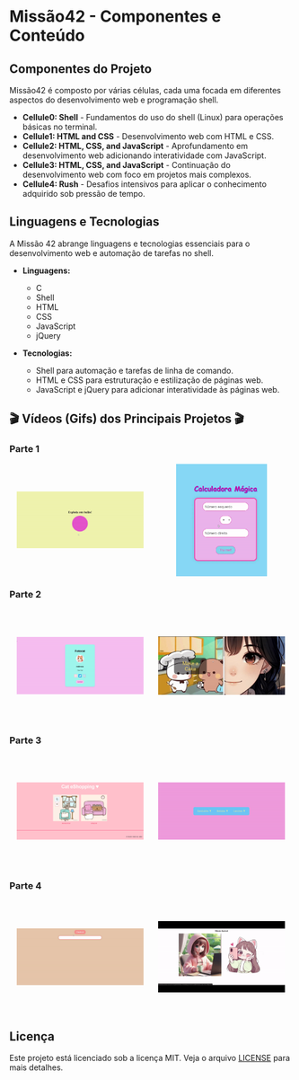 # Missão42 - Componentes e Conteúdo

## Componentes do Projeto

Missão42 é composto por várias células, cada uma focada em diferentes aspectos do desenvolvimento web e programação shell.

- **Cellule0: Shell** - Fundamentos do uso do shell (Linux) para operações básicas no terminal.
- **Cellule1: HTML and CSS** - Desenvolvimento web com HTML e CSS.
- **Cellule2: HTML, CSS, and JavaScript** - Aprofundamento em desenvolvimento web adicionando interatividade com JavaScript.
- **Cellule3: HTML, CSS, and JavaScript** - Continuação do desenvolvimento web com foco em projetos mais complexos.
- **Cellule4: Rush** - Desafios intensivos para aplicar o conhecimento adquirido sob pressão de tempo.

## Linguagens e Tecnologias

A Missão 42 abrange linguagens e tecnologias essenciais para o desenvolvimento web e automação de tarefas no shell.

- **Linguagens:**
  - C
  - Shell
  - HTML
  - CSS
  - JavaScript
  - jQuery

- **Tecnologias:**
  - Shell para automação e tarefas de linha de comando.
  - HTML e CSS para estruturação e estilização de páginas web.
  - JavaScript e jQuery para adicionar interatividade às páginas web.


## 🎬 **Vídeos (Gifs) dos Principais Projetos** 🎬

### Parte 1
<div style="display: flex; justify-content: space-around; align-items: center;">
  <img src="GIFS/BALAO.gif" width="45%" height="200px" style="object-fit: contain;"/>
  <img src="GIFS/CALC.gif" width="45%" height="200px" style="object-fit: contain;"/>
</div>

### Parte 2
<div style="display: flex; justify-content: space-around; align-items: center;">
  <img src="GIFS/CARD.gif" width="45%" height="200px" style="object-fit: contain;"/>
  <img src="GIFS/CINE.gif" width="45%" height="200px" style="object-fit: contain;"/>
</div>

### Parte 3
<div style="display: flex; justify-content: space-around; align-items: center;">
  <img src="GIFS/ECATSHOP.gif" width="45%" height="200px" style="object-fit: contain;"/>
  <img src="GIFS/LANCHO.gif" width="45%" height="200px" style="object-fit: contain;"/>
</div>

### Parte 4
<div style="display: flex; justify-content: space-around; align-items: center;">
  <img src="GIFS/PLANNER.gif" width="45%" height="200px" style="object-fit: contain;"/>
  <img src="GIFS/VMS.gif" width="45%" height="200px" style="object-fit: contain;"/>
</div>

## Licença

Este projeto está licenciado sob a licença MIT. Veja o arquivo [LICENSE](LICENSE) para mais detalhes.
